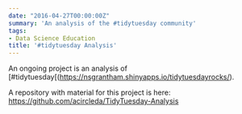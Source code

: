 ```yaml
---
date: "2016-04-27T00:00:00Z"
summary: 'An analysis of the #tidytuesday community'
tags:
- Data Science Education
title: '#tidytuesday Analysis'
---
```


An ongoing project is an analysis of [#tidytuesday[(https://nsgrantham.shinyapps.io/tidytuesdayrocks/).

A repository with material for this project is here: https://github.com/acircleda/TidyTuesday-Analysis